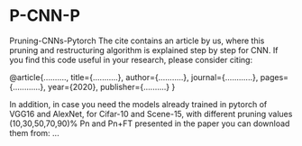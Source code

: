 # P-CNN-P
Pruning-CNNs-Pytorch
The cite contains an article by us, where this pruning and restructuring algorithm is explained step by step for CNN. 
If you find this code useful in your research, please consider citing:

@article{..........,
  title={...........},
  author={...........},
  journal={............},
  pages={............},
  year={2020},
  publisher={..........}
}

In addition, in case you need the models already trained in pytorch of VGG16 and AlexNet, for Cifar-10 and Scene-15, with different pruning values (10,30,50,70,90)% Pn and Pn+FT presented in the paper you can download them from: ...
